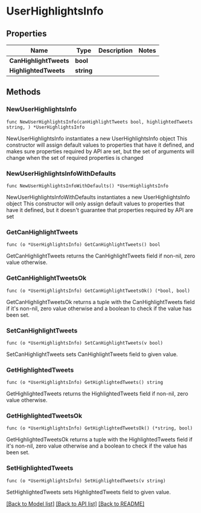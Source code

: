 # UserHighlightsInfo

## Properties

Name | Type | Description | Notes
------------ | ------------- | ------------- | -------------
**CanHighlightTweets** | **bool** |  | 
**HighlightedTweets** | **string** |  | 

## Methods

### NewUserHighlightsInfo

`func NewUserHighlightsInfo(canHighlightTweets bool, highlightedTweets string, ) *UserHighlightsInfo`

NewUserHighlightsInfo instantiates a new UserHighlightsInfo object
This constructor will assign default values to properties that have it defined,
and makes sure properties required by API are set, but the set of arguments
will change when the set of required properties is changed

### NewUserHighlightsInfoWithDefaults

`func NewUserHighlightsInfoWithDefaults() *UserHighlightsInfo`

NewUserHighlightsInfoWithDefaults instantiates a new UserHighlightsInfo object
This constructor will only assign default values to properties that have it defined,
but it doesn't guarantee that properties required by API are set

### GetCanHighlightTweets

`func (o *UserHighlightsInfo) GetCanHighlightTweets() bool`

GetCanHighlightTweets returns the CanHighlightTweets field if non-nil, zero value otherwise.

### GetCanHighlightTweetsOk

`func (o *UserHighlightsInfo) GetCanHighlightTweetsOk() (*bool, bool)`

GetCanHighlightTweetsOk returns a tuple with the CanHighlightTweets field if it's non-nil, zero value otherwise
and a boolean to check if the value has been set.

### SetCanHighlightTweets

`func (o *UserHighlightsInfo) SetCanHighlightTweets(v bool)`

SetCanHighlightTweets sets CanHighlightTweets field to given value.


### GetHighlightedTweets

`func (o *UserHighlightsInfo) GetHighlightedTweets() string`

GetHighlightedTweets returns the HighlightedTweets field if non-nil, zero value otherwise.

### GetHighlightedTweetsOk

`func (o *UserHighlightsInfo) GetHighlightedTweetsOk() (*string, bool)`

GetHighlightedTweetsOk returns a tuple with the HighlightedTweets field if it's non-nil, zero value otherwise
and a boolean to check if the value has been set.

### SetHighlightedTweets

`func (o *UserHighlightsInfo) SetHighlightedTweets(v string)`

SetHighlightedTweets sets HighlightedTweets field to given value.



[[Back to Model list]](../README.md#documentation-for-models) [[Back to API list]](../README.md#documentation-for-api-endpoints) [[Back to README]](../README.md)


